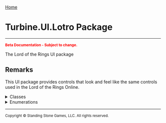 <a href="index">Home</a>

<h1>Turbine.UI.Lotro Package</h1>
<hr/>
<sub style="color:red; font-weight:bold">Beta Documentation - Subject to change.</sub>

The Lord of the Rings UI package

## Remarks
This UI package provides controls that look and feel like the same controls used in the Lord of the Rings Online.

<details>
<summary>Classes</summary>
<ul style="column-count:3">
	<li>BaseItemControl</li>
	<li>Button</li>
	<li>CheckBox</li>
	<li>DragDropInfo</li>
	<li>EffectDisplay</li>
	<li>EntityControl</li>
	<li>EquipmentSlot</li>
	<li>GoldButton</li> 
	<li>GoldWindow</li> 
	<li>ItemControl</li> 
	<li>ItemInfoControl</li> 
	<li>LotroUI</li> 
	<li>LotroUIElement</li> 
	<li><a href="turbine.ui.lotro.quickslot">Quickslot</a></li> 
	<li>ScrollBar</li> 
	<li>Shortcut</li> 
	<li>TextBox</li> 
	<li>Window</li> 
</ul>
</details>

<details>
<summary>Enumerations</summary>
<ul>
	<li>Action</li>
	<li>Font</li>
	<li>ShortcutType</li>
</ul>
</details>

<hr/>
<sub>Copyright &copy; Standing Stone Games, LLC.  All rights reserved.</sub>